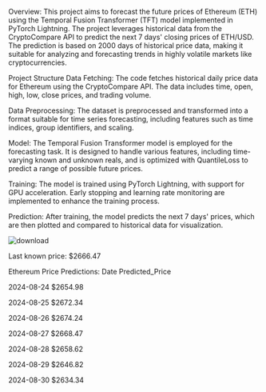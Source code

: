 Overview:
This project aims to forecast the future prices of Ethereum (ETH) using the Temporal Fusion Transformer (TFT) model implemented in PyTorch Lightning. The project leverages historical data from the CryptoCompare API to predict the next 7 days' closing prices of ETH/USD. The prediction is based on 2000 days of historical price data, making it suitable for analyzing and forecasting trends in highly volatile markets like cryptocurrencies.

Project Structure
Data Fetching: The code fetches historical daily price data for Ethereum using the CryptoCompare API. The data includes time, open, high, low, close prices, and trading volume.

Data Preprocessing: The dataset is preprocessed and transformed into a format suitable for time series forecasting, including features such as time indices, group identifiers, and scaling.

Model: The Temporal Fusion Transformer model is employed for the forecasting task. It is designed to handle various features, including time-varying known and unknown reals, and is optimized with QuantileLoss to predict a range of possible future prices.

Training: The model is trained using PyTorch Lightning, with support for GPU acceleration. Early stopping and learning rate monitoring are implemented to enhance the training process.

Prediction: After training, the model predicts the next 7 days' prices, which are then plotted and compared to historical data for visualization.

![download](https://github.com/user-attachments/assets/90095052-7e21-41b6-a1bb-41958fbce3b7)

Last known price: $2666.47

Ethereum Price Predictions: Date Predicted_Price

2024-08-24 $2654.98

2024-08-25 $2672.34

2024-08-26 $2674.24

2024-08-27 $2668.47

2024-08-28 $2658.62

2024-08-29 $2646.82

2024-08-30 $2634.34
